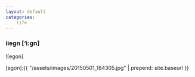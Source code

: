 ```yaml
---
layout: default
categories:
    life
---
```


### iiegn [‘i:gn]

<div class="row">
  <div class="col-md-9 col-xs-12" markdown="1">
  </div>
  <div class="col-md-3 col-xs-12 text-center" markdown="1">
![egon]
  </div>
</div>

[egon]:{{ "/assets/images/20150501_184305.jpg" | prepend: site.baseurl }}
